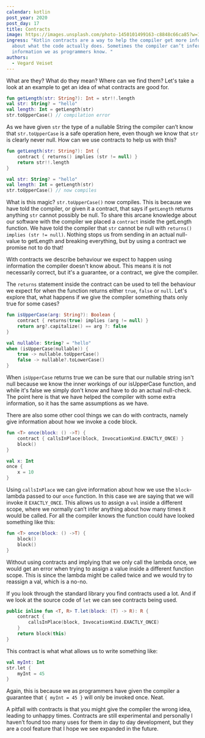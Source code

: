 ```yaml
---
calendar: kotlin
post_year: 2020
post_day: 17
title: Contracts
image: https://images.unsplash.com/photo-1450101499163-c8848c66ca85?w=1226&h=400&fit=crop&crop=edges
ingress: "Kotlin contracts are a way to help the compiler get more information
  about what the code actually does. Sometimes the compiler can’t infer all the
  information we as programmers know. "
authors:
  - Vegard Veiset
---
```

What are they? What do they mean? Where can we find them? Let's take a look at an example to get an idea of what contracts are good for.

```kotlin
fun getLength(str: String?): Int = str!!.length
val str: String? = "hello"
val length: Int = getLength(str)
str.toUpperCase() // compilation error
```

As we have given `str` the type of a nullable String the compiler can’t know that `str.toUpperCase` is a safe operation here, even though we know that `str` is clearly never null. How can we use contracts to help us with this?

```kotlin
fun getLength(str: String?): Int {
    contract { returns() implies (str != null) }
    return str!!.length
}

val str: String? = "hello"
val length: Int = getLength(str)
str.toUpperCase() // now compiles
```


What is this magic? `str.toUpperCase()` now compiles. This is because we have told the compiler, or given it a contract, that says if `getLength` returns anything `str` cannot possibly be null. To share this arcane knowledge about our software with the compiler we placed a `contract` inside the getLength function. We have told the compiler that `str` cannot be null with `returns() implies (str != null)`. Nothing stops us from sending in an actual null-value to getLength and breaking everything, but by using a contract we promise not to do that!

With contracts we describe behaviour we expect to happen using information the compiler doesn't know about. This means it is not necessarily correct, but it's a guarantee, or a contract, we give the compiler.

The `returns` statement inside the contract can be used to tell the behaviour we expect for when the function returns either `true`, `false` or `null`. Let's explore that, what happens if we give the compiler something thats only true for some cases? 

```kotlin
fun isUpperCase(arg: String?): Boolean {
    contract { returns(true) implies (arg != null) }
    return arg?.capitalize() == arg ?: false
}

val nullable: String? = "hello"
when (isUpperCase(nullable)) {
    true -> nullable.toUpperCase()
    false -> nullable?.toLowerCase()
}
```

When `isUpperCase` returns true we can be sure that our nullable string isn't null because we know the inner workings of our isUpperCase function, and while it's false we simply don't know and have to do an actual null-check. The point here is that we have helped the compiler with some extra information, so it has the same assumptions as we have.

There are also some other cool things we can do with contracts, namely give information about how we invoke a code block.

```kotlin
fun <T> once(block: () ->T) {
    contract { callsInPlace(block, InvocationKind.EXACTLY_ONCE) }
    block()
}

val x: Int
once {
    x = 10
}
```

Using `callsInPlace` we can give information about how we use the `block`-lambda passed to our `once` function. In this case we are saying that we will invoke it `EXACTLY_ONCE`. This allows us to assign a `val` inside a different scope, where we normally can’t infer anything about how many times it would be called. For all the compiler knows the function could have looked something like this:

```kotlin
fun <T> once(block: () ->T) {
    block()
    block()
}
```

Without using contracts and implying that we only call the lambda once, we would get an error when trying to assign a value inside a different function scope. This is since the lambda might be called twice and we would try to reassign a val, which is a no-no. 

If you look through the standard library you find contracts used a lot. And if we look at the source code of `let` we can see contracts being used.

```kotlin
public inline fun <T, R> T.let(block: (T) -> R): R {
    contract {
        callsInPlace(block, InvocationKind.EXACTLY_ONCE)
    }
    return block(this)
}
```

This contract is what what allows us to write something like:

```kotlin
val myInt: Int
str.let {
    myInt = 45
}
```

Again, this is because we as programmers have given the compiler a guarantee that `{ myInt = 45 }` will only be invoked once. Neat.


A pitfall with contracts is that you might give the compiler the wrong idea, leading to unhappy times. Contracts are still experimental and personally I haven’t found too many uses for them in day to day development, but they are a cool feature that I hope we see expanded in the future. 

